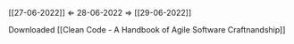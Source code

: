 [[27-06-2022]] $\Leftarrow$ 28-06-2022 $\Rightarrow$ [[29-06-2022]]

Downloaded [[Clean Code - A Handbook of Agile Software Craftnandship]]
